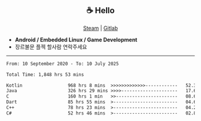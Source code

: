 <h2 align="center"> ☕ Hello </h2>

<p align="center">
  <a href="https://steamcommunity.com/id/Niforances/">Steam</a> |
  <a href="https://gitlab.com/niforances">Gitlab</a>
</p>

 - **Android / Embedded Linux / Game Development**
 - 장르불문 플젝 할사람 연락주세요

------

<!--START_SECTION:waka-->

```txt
From: 10 September 2020 - To: 10 July 2025

Total Time: 1,848 hrs 53 mins

Kotlin                 968 hrs 8 mins  >>>>>>>>>>>>>------------   52.36 %
Java                   326 hrs 29 mins >>>>---------------------   17.66 %
C                      160 hrs 1 min   >>-----------------------   08.65 %
Dart                   85 hrs 55 mins  >------------------------   04.65 %
C++                    78 hrs 23 mins  >------------------------   04.24 %
C#                     52 hrs 46 mins  >------------------------   02.85 %
```

<!--END_SECTION:waka-->
